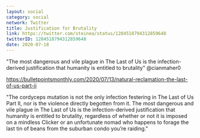 ```yaml
---
layout: social
category: social
network: Twitter
title: Justification for Brutality
link: https://twitter.com/steinea/status/1284518794312859648
twitterID: 1284518794312859648
date: 2020-07-18
---
```


"The most dangerous and vile plague in The Last of Us is the infection-derived justification that humanity is entitled to brutality" @cianmaher0

<https://bulletpointsmonthly.com/2020/07/13/natural-reclamation-the-last-of-us-part-ii>

"The cordyceps mutation is not the only infection festering in The Last of Us Part II, nor is the violence directly begotten from it. The most dangerous and vile plague in The Last of Us is the infection-derived justification that humanity is entitled to brutality, regardless of whether or not it is imposed on a mindless Clicker or an unfortunate nomad who happens to forage the last tin of beans from the suburban condo you’re raiding."
